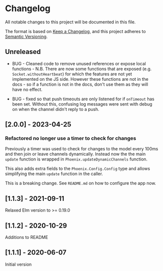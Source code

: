 # Changelog
All notable changes to this project will be documented in this file.

The format is based on [Keep a Changelog](https://keepachangelog.com/en/1.0.0/),
and this project adheres to [Semantic Versioning](https://semver.org/spec/v2.0.0.html).

## Unreleased
* BUG - Cleaned code to remove unused references or expose local functions - N.B. There are now some functions that are exposed (e.g. `Socket.withoutHeartbeat`) for which the features are not yet implemented on the JS side.  However these functions are not in the docs - so if a function is not in the docs, don't use them as they will have no effect.

* BUG - fixed so that push timeouts are only listened for if `onTimeout` has been set.  Without this, confusing log messages were sent with debug on when the channel didn't reply to a push.

## [2.0.0] - 2023-04-25
### Refactored no longer use a timer to check for changes

Previously a timer was used to check for changes to the model every 100ms and then join or leave channels dynamically. Instead now
the the main `update` function is wrapped in `Phoenix.updateDynamicChannels` function.

This also adds extra fields to the `Phoenix.Config.Config` type and allows simplifying the main `update` function in the caller.

This is a breaking change.  See `README.md` on how to configure the app now.


## [1.1.3] - 2021-09-11
Relaxed Elm version to >= 0.19.0

## [1.1.2] - 2020-10-29
Additions to README

## [1.1.1] - 2020-06-07
Initial version

